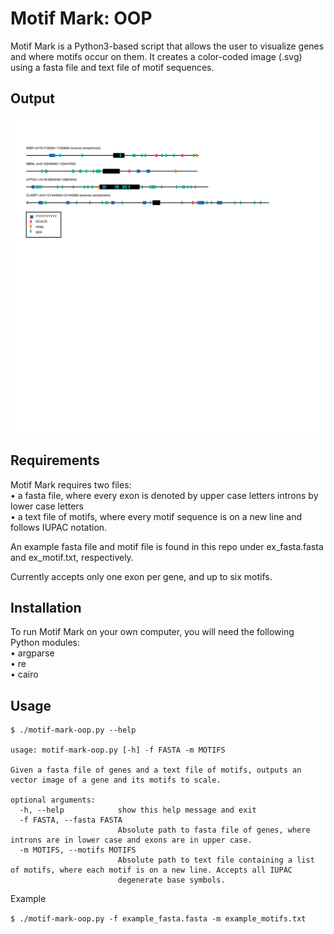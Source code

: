 # Motif Mark: OOP

Motif Mark is a Python3-based script that allows the user to visualize genes and where motifs occur on them. It creates a color-coded image (.svg) using a fasta file and text file of motif sequences.

## Output
![Alt text](./example_output.svg)

## Requirements

Motif Mark requires two files:   
• a fasta file, where every exon is denoted by upper case letters introns by lower case letters  
• a text file of motifs, where every motif sequence is on a new line and follows IUPAC notation.  

An example fasta file and motif file is found in this repo under ex_fasta.fasta and ex_motif.txt, respectively.

Currently accepts only one exon per gene, and up to six motifs.

## Installation

To run Motif Mark on your own computer, you will need the following Python modules:  
• argparse  
• re  
• cairo  

## Usage
```
$ ./motif-mark-oop.py --help

usage: motif-mark-oop.py [-h] -f FASTA -m MOTIFS

Given a fasta file of genes and a text file of motifs, outputs an vector image of a gene and its motifs to scale.

optional arguments:
  -h, --help            show this help message and exit
  -f FASTA, --fasta FASTA
                        Absolute path to fasta file of genes, where introns are in lower case and exons are in upper case.
  -m MOTIFS, --motifs MOTIFS
                        Absolute path to text file containing a list of motifs, where each motif is on a new line. Accepts all IUPAC
                        degenerate base symbols.
 ```
 
 Example
 
 ```$ ./motif-mark-oop.py -f example_fasta.fasta -m example_motifs.txt```
 
 
